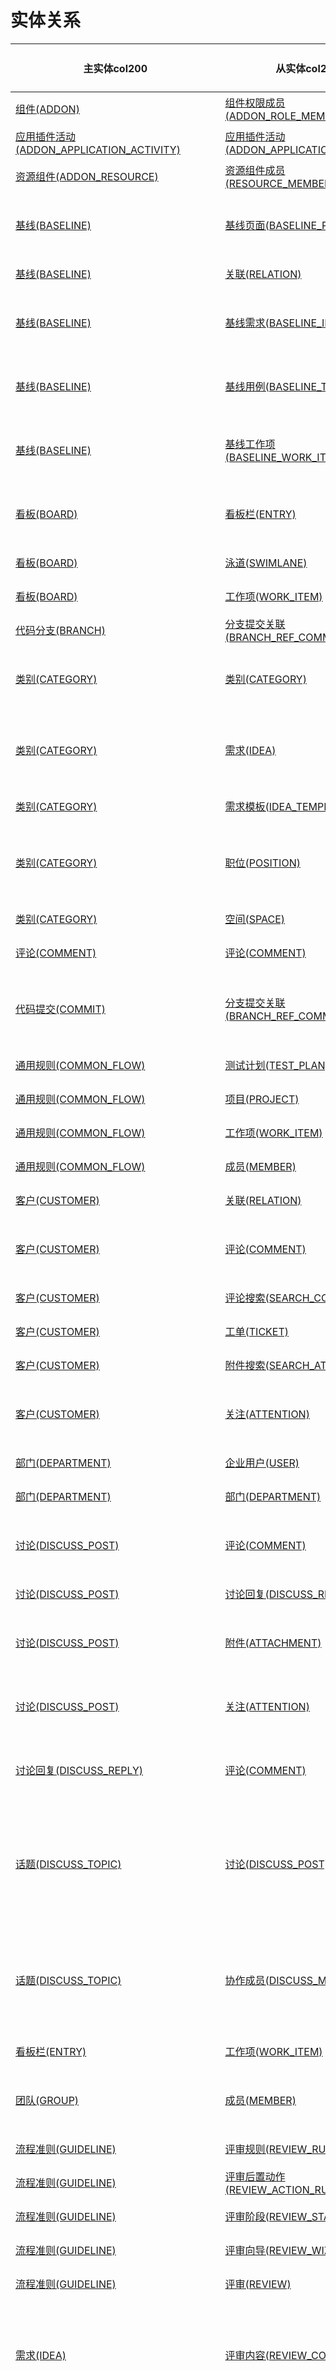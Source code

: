 # 实体关系 <!-- {docsify-ignore-all} -->
| 主实体col200    | 从实体col200    | 关系名称col350    | 关系类型col150 | 关系模式col350   |
| -------- | -------- |---------- |------------|------------|
|[组件(ADDON)](module/Base/addon)|[组件权限成员(ADDON_ROLE_MEMBER)](module/Base/addon_role_member)|[DER1N_ADDON_ROLE_MEMBER_ADDON_ADDON_ID](der/DER1N_ADDON_ROLE_MEMBER_ADDON_ADDON_ID)|1:N关系|嵌套操作、|
|[应用插件活动(ADDON_APPLICATION_ACTIVITY)](module/Base/addon_application_activity)|[应用插件活动(ADDON_APPLICATION_ACTIVITY)](module/Base/addon_application_activity)|[DER1N_ADDON_APPLICATION_ACTIVITY_ADDON_APPLICATION_ACTIVITY_PID](der/DER1N_ADDON_APPLICATION_ACTIVITY_ADDON_APPLICATION_ACTIVITY_PID)|1:N关系||
|[资源组件(ADDON_RESOURCE)](module/Base/addon_resource)|[资源组件成员(RESOURCE_MEMBER)](module/Base/resource_member)|[DER1N_RESOURCE_MEMBER_ADDON_RESOURCE_ADDON_ID](der/DER1N_RESOURCE_MEMBER_ADDON_RESOURCE_ADDON_ID)|1:N关系||
|[基线(BASELINE)](module/Base/baseline)|[基线页面(BASELINE_PAGE)](module/Wiki/baseline_page)|[DERCUSTOM_BASELINE_PAGE_BASELINE](der/DERCUSTOM_BASELINE_PAGE_BASELINE)|自定义关系|附属关系、数据访问控制、|
|[基线(BASELINE)](module/Base/baseline)|[关联(RELATION)](module/Base/relation)|[DERCUSTOM_RELATION_BASELINE](der/DERCUSTOM_RELATION_BASELINE)|自定义关系||
|[基线(BASELINE)](module/Base/baseline)|[基线需求(BASELINE_IDEA)](module/ProdMgmt/baseline_idea)|[DERCUSTOM_BASELINE_IDEA_BASELINE](der/DERCUSTOM_BASELINE_IDEA_BASELINE)|自定义关系|附属关系、数据访问控制、|
|[基线(BASELINE)](module/Base/baseline)|[基线用例(BASELINE_TEST_CASE)](module/TestMgmt/baseline_test_case)|[DERCUSTOM_BASELINE_TEST_CASE_BASELINE](der/DERCUSTOM_BASELINE_TEST_CASE_BASELINE)|自定义关系|附属关系、数据访问控制、|
|[基线(BASELINE)](module/Base/baseline)|[基线工作项(BASELINE_WORK_ITEM)](module/ProjMgmt/baseline_work_item)|[DERCUSTOM_BASELINE_WORK_ITEM_BASELINE](der/DERCUSTOM_BASELINE_WORK_ITEM_BASELINE)|自定义关系|附属关系、数据访问控制、|
|[看板(BOARD)](module/ProjMgmt/board)|[看板栏(ENTRY)](module/ProjMgmt/entry)|[DER1N_ENTRY_BOARD_BOARD_ID](der/DER1N_ENTRY_BOARD_BOARD_ID)|1:N关系|附属关系、数据访问控制、|
|[看板(BOARD)](module/ProjMgmt/board)|[泳道(SWIMLANE)](module/ProjMgmt/swimlane)|[DER1N_SWIMLANE_BOARD_BOARD_ID](der/DER1N_SWIMLANE_BOARD_BOARD_ID)|1:N关系||
|[看板(BOARD)](module/ProjMgmt/board)|[工作项(WORK_ITEM)](module/ProjMgmt/work_item)|[DER1N_WORK_ITEM_BOARD_BOARD_ID](der/DER1N_WORK_ITEM_BOARD_BOARD_ID)|1:N关系||
|[代码分支(BRANCH)](module/DevOps/branch)|[分支提交关联(BRANCH_REF_COMMIT)](module/DevOps/branch_ref_commit)|[DER1N_BRANCH_REF_COMMIT_BRANCH_META_ID](der/DER1N_BRANCH_REF_COMMIT_BRANCH_META_ID)|1:N关系||
|[类别(CATEGORY)](module/Base/category)|[类别(CATEGORY)](module/Base/category)|[DER1N_CATEGORY_CATEGORY_PID](der/DER1N_CATEGORY_CATEGORY_PID)|1:N关系|递归关系、关联通知、|
|[类别(CATEGORY)](module/Base/category)|[需求(IDEA)](module/ProdMgmt/idea)|[DER1N_IDEA_CATEGORY_CATEGORY_ID](der/DER1N_IDEA_CATEGORY_CATEGORY_ID)|1:N关系|数据访问控制、关联通知、|
|[类别(CATEGORY)](module/Base/category)|[需求模板(IDEA_TEMPLATE)](module/ProdMgmt/idea_template)|[DER1N_IDEA_TEMPLATE_CATEGORY_CATEGORY_ID](der/DER1N_IDEA_TEMPLATE_CATEGORY_CATEGORY_ID)|1:N关系||
|[类别(CATEGORY)](module/Base/category)|[职位(POSITION)](module/Base/position)|[DER1N_POSITION_CATEGORY_CATEGORY_ID](der/DER1N_POSITION_CATEGORY_CATEGORY_ID)|1:N关系|数据访问控制、关联通知、|
|[类别(CATEGORY)](module/Base/category)|[空间(SPACE)](module/Wiki/space)|[DER1N_SPACE_CATEGORY_CATEGORY_ID](der/DER1N_SPACE_CATEGORY_CATEGORY_ID)|1:N关系||
|[评论(COMMENT)](module/Base/comment)|[评论(COMMENT)](module/Base/comment)|[DER1N_COMMENT_COMMENT_PID](der/DER1N_COMMENT_COMMENT_PID)|1:N关系||
|[代码提交(COMMIT)](module/DevOps/commit)|[分支提交关联(BRANCH_REF_COMMIT)](module/DevOps/branch_ref_commit)|[DER1N_BRANCH_REF_COMMIT_COMMIT_SHA](der/DER1N_BRANCH_REF_COMMIT_COMMIT_SHA)|1:N关系|附属关系、附属关系(N:N连接)、|
|[通用规则(COMMON_FLOW)](module/Base/common_flow)|[测试计划(TEST_PLAN)](module/TestMgmt/test_plan)|[DERCUSTOM_TEST_PLAN_COMMON_FLOW](der/DERCUSTOM_TEST_PLAN_COMMON_FLOW)|自定义关系|关联通知、|
|[通用规则(COMMON_FLOW)](module/Base/common_flow)|[项目(PROJECT)](module/ProjMgmt/project)|[DERCUSTOM_PROJECT_COMMON_FLOW](der/DERCUSTOM_PROJECT_COMMON_FLOW)|自定义关系|关联通知、|
|[通用规则(COMMON_FLOW)](module/Base/common_flow)|[工作项(WORK_ITEM)](module/ProjMgmt/work_item)|[DERCUSTOM_WORK_ITEM_COMMON_FLOW](der/DERCUSTOM_WORK_ITEM_COMMON_FLOW)|自定义关系|关联通知、|
|[通用规则(COMMON_FLOW)](module/Base/common_flow)|[成员(MEMBER)](module/Base/member)|[DERCUSTOM_MEMBER_COMMON_FLOW](der/DERCUSTOM_MEMBER_COMMON_FLOW)|自定义关系|关联通知、|
|[客户(CUSTOMER)](module/ProdMgmt/customer)|[关联(RELATION)](module/Base/relation)|[DERCUSTOM_RELATION_TARGET_CUSTOMER](der/DERCUSTOM_RELATION_TARGET_CUSTOMER)|自定义关系||
|[客户(CUSTOMER)](module/ProdMgmt/customer)|[评论(COMMENT)](module/Base/comment)|[DERCUSTOM_COMMENT_CUSTOMER_PRINCIPAL_ID](der/DERCUSTOM_COMMENT_CUSTOMER_PRINCIPAL_ID)|自定义关系|附属关系、数据访问控制、|
|[客户(CUSTOMER)](module/ProdMgmt/customer)|[评论搜索(SEARCH_COMMENT)](module/Base/search_comment)|[DERCUSTOM_CUSTOMER_SEARCH_COMMENT](der/DERCUSTOM_CUSTOMER_SEARCH_COMMENT)|自定义关系||
|[客户(CUSTOMER)](module/ProdMgmt/customer)|[工单(TICKET)](module/ProdMgmt/ticket)|[DER1N_TICKET_CUSTOMER_CUSTOMER_ID](der/DER1N_TICKET_CUSTOMER_CUSTOMER_ID)|1:N关系||
|[客户(CUSTOMER)](module/ProdMgmt/customer)|[附件搜索(SEARCH_ATTACHMENT)](module/Base/search_attachment)|[DERCUSTOM_CUSTOMER_SEARCH_ATTACHMENT](der/DERCUSTOM_CUSTOMER_SEARCH_ATTACHMENT)|自定义关系||
|[客户(CUSTOMER)](module/ProdMgmt/customer)|[关注(ATTENTION)](module/Base/attention)|[DERCUSTOM_ATTENTION_CUSTOMER_OWNER_ID](der/DERCUSTOM_ATTENTION_CUSTOMER_OWNER_ID)|自定义关系|附属关系、数据访问控制、|
|[部门(DEPARTMENT)](module/Base/department)|[企业用户(USER)](module/Base/user)|[DER1N_USER_DEPARTMENT_DEPARTMENT_ID](der/DER1N_USER_DEPARTMENT_DEPARTMENT_ID)|1:N关系||
|[部门(DEPARTMENT)](module/Base/department)|[部门(DEPARTMENT)](module/Base/department)|[DER1N_DEPARTMENT_DEPARTMENT_PARENT_ID](der/DER1N_DEPARTMENT_DEPARTMENT_PARENT_ID)|1:N关系|递归关系、|
|[讨论(DISCUSS_POST)](module/Team/discuss_post)|[评论(COMMENT)](module/Base/comment)|[DERCUSTOM_COMMENT_DISCUSS_POST](der/DERCUSTOM_COMMENT_DISCUSS_POST)|自定义关系|附属关系、数据访问控制、|
|[讨论(DISCUSS_POST)](module/Team/discuss_post)|[讨论回复(DISCUSS_REPLY)](module/Team/discuss_reply)|[DER1N_DISCUSS_REPLY_DISCUSS_POST_POST_ID](der/DER1N_DISCUSS_REPLY_DISCUSS_POST_POST_ID)|1:N关系|附属关系、|
|[讨论(DISCUSS_POST)](module/Team/discuss_post)|[附件(ATTACHMENT)](module/Base/attachment)|[DERCUSTOM_DISCUSS_POST_ATTACHMENT](der/DERCUSTOM_DISCUSS_POST_ATTACHMENT)|自定义关系|附属关系、嵌套操作、|
|[讨论(DISCUSS_POST)](module/Team/discuss_post)|[关注(ATTENTION)](module/Base/attention)|[DERCUSTOM_ATTENTION_DISCUSS_POST_OWNER_ID](der/DERCUSTOM_ATTENTION_DISCUSS_POST_OWNER_ID)|自定义关系|附属关系、数据访问控制、|
|[讨论回复(DISCUSS_REPLY)](module/Team/discuss_reply)|[评论(COMMENT)](module/Base/comment)|[DERCUSTOM_COMMENT_DISCUSS_REPLY](der/DERCUSTOM_COMMENT_DISCUSS_REPLY)|自定义关系|附属关系、数据访问控制、|
|[话题(DISCUSS_TOPIC)](module/Team/discuss_topic)|[讨论(DISCUSS_POST)](module/Team/discuss_post)|[DER1N_DISCUSS_POST_DISCUSS_TOPIC_TOPIC_ID](der/DER1N_DISCUSS_POST_DISCUSS_TOPIC_TOPIC_ID)|1:N关系|附属关系、数据访问控制、关联通知、附属扩展、|
|[话题(DISCUSS_TOPIC)](module/Team/discuss_topic)|[协作成员(DISCUSS_MEMBER)](module/Team/discuss_member)|[DER1N_DISCUSS_MEMBER_DISCUSS_TOPIC_OWNER_ID](der/DER1N_DISCUSS_MEMBER_DISCUSS_TOPIC_OWNER_ID)|1:N关系|附属关系、附属关系(N:N连接)、数据访问控制、|
|[看板栏(ENTRY)](module/ProjMgmt/entry)|[工作项(WORK_ITEM)](module/ProjMgmt/work_item)|[DER1N_WORK_ITEM_ENTRY_ENTRY_ID](der/DER1N_WORK_ITEM_ENTRY_ENTRY_ID)|1:N关系||
|[团队(GROUP)](module/Base/group)|[成员(MEMBER)](module/Base/member)|[DERCUSTOM_MEMBER_GROUP_OWNER_ID](der/DERCUSTOM_MEMBER_GROUP_OWNER_ID)|自定义关系|附属关系、数据访问控制、|
|[流程准则(GUIDELINE)](module/TestMgmt/guideline)|[评审规则(REVIEW_RULE)](module/TestMgmt/review_rule)|[DER1N_REVIEW_RULE_GUIDELINE_GUIDELINE_ID](der/DER1N_REVIEW_RULE_GUIDELINE_GUIDELINE_ID)|1:N关系|嵌套操作、|
|[流程准则(GUIDELINE)](module/TestMgmt/guideline)|[评审后置动作(REVIEW_ACTION_RULE)](module/TestMgmt/review_action_rule)|[DER1N_REVIEW_ACTION_RULE_GUIDELINE_GUIDELINE_ID](der/DER1N_REVIEW_ACTION_RULE_GUIDELINE_GUIDELINE_ID)|1:N关系|嵌套操作、|
|[流程准则(GUIDELINE)](module/TestMgmt/guideline)|[评审阶段(REVIEW_STAGE)](module/TestMgmt/review_stage)|[DER1N_REVIEW_STAGE_GUIDELINE_GUIDELINE_ID](der/DER1N_REVIEW_STAGE_GUIDELINE_GUIDELINE_ID)|1:N关系|嵌套操作、|
|[流程准则(GUIDELINE)](module/TestMgmt/guideline)|[评审向导(REVIEW_WIZARD)](module/TestMgmt/review_wizard)|[DER1N_REVIEW_WIZARD_GUIDELINE_GUIDELINE_ID](der/DER1N_REVIEW_WIZARD_GUIDELINE_GUIDELINE_ID)|1:N关系||
|[流程准则(GUIDELINE)](module/TestMgmt/guideline)|[评审(REVIEW)](module/TestMgmt/review)|[DER1N_REVIEW_GUIDELINE_GUIDELINE_ID](der/DER1N_REVIEW_GUIDELINE_GUIDELINE_ID)|1:N关系||
|[需求(IDEA)](module/ProdMgmt/idea)|[评审内容(REVIEW_CONTENT)](module/TestMgmt/review_content)|[DERCUSTOM_IDEA_REVIEW_CONTENT](der/DERCUSTOM_IDEA_REVIEW_CONTENT)|自定义关系|附属关系、附属关系(N:N连接)、数据访问控制、|
|[需求(IDEA)](module/ProdMgmt/idea)|[产品需求评审内容(REVIEW_CONTENT_IDEA)](module/ProdMgmt/review_content_idea)|[DERCUSTOM_IDEA_REVIEW_CONTENT_IDEA](der/DERCUSTOM_IDEA_REVIEW_CONTENT_IDEA)|自定义关系|附属关系、附属关系(N:N连接)、数据访问控制、|
|[需求(IDEA)](module/ProdMgmt/idea)|[关注(ATTENTION)](module/Base/attention)|[DERCUSTOM_ATTENTION_IDEA_OWNER_ID](der/DERCUSTOM_ATTENTION_IDEA_OWNER_ID)|自定义关系|附属关系、数据访问控制、|
|[需求(IDEA)](module/ProdMgmt/idea)|[版本(VERSION)](module/Base/version)|[DERCUSTOM_VERSION_IDEA](der/DERCUSTOM_VERSION_IDEA)|自定义关系|附属关系、数据访问控制、|
|[需求(IDEA)](module/ProdMgmt/idea)|[评论搜索(SEARCH_COMMENT)](module/Base/search_comment)|[DERCUSTOM_IDEA_SEARCH_COMMENT](der/DERCUSTOM_IDEA_SEARCH_COMMENT)|自定义关系||
|[需求(IDEA)](module/ProdMgmt/idea)|[关联(RELATION)](module/Base/relation)|[DERCUSTOM_RELATION_IDEA](der/DERCUSTOM_RELATION_IDEA)|自定义关系||
|[需求(IDEA)](module/ProdMgmt/idea)|[关联(RELATION)](module/Base/relation)|[DERCUSTOM_RELATION_TARGET_IDEA](der/DERCUSTOM_RELATION_TARGET_IDEA)|自定义关系||
|[需求(IDEA)](module/ProdMgmt/idea)|[附件搜索(SEARCH_ATTACHMENT)](module/Base/search_attachment)|[DERCUSTOM_IDEA_SEARCH_ATTACHMENT](der/DERCUSTOM_IDEA_SEARCH_ATTACHMENT)|自定义关系||
|[需求(IDEA)](module/ProdMgmt/idea)|[评论(COMMENT)](module/Base/comment)|[DERCUSTOM_COMMENT_IDEA_PRINCIPAL_ID](der/DERCUSTOM_COMMENT_IDEA_PRINCIPAL_ID)|自定义关系|附属关系、数据访问控制、|
|[需求(IDEA)](module/ProdMgmt/idea)|[工时(WORKLOAD)](module/Base/workload)|[DERCUSTOM_IDEA_WORKLOAD](der/DERCUSTOM_IDEA_WORKLOAD)|自定义关系||
|[需求(IDEA)](module/ProdMgmt/idea)|[应用视图主题(APP_VIEW_THEME)](module/ebsx/app_view_theme)|[DERCUSTOM_APP_VIEW_THEME_IDEA](der/DERCUSTOM_APP_VIEW_THEME_IDEA)|自定义关系||
|[需求(IDEA)](module/ProdMgmt/idea)|[附件(ATTACHMENT)](module/Base/attachment)|[DERCUSTOM_IDEA_ATTACHMENT](der/DERCUSTOM_IDEA_ATTACHMENT)|自定义关系|附属关系、嵌套操作、|
|[效能报表(INSIGHT_REPORT)](module/Insight/insight_report)|[类别(CATEGORY)](module/Base/category)|[DERCUSTOM_CATEGORY_INSIGHT_REPORT](der/DERCUSTOM_CATEGORY_INSIGHT_REPORT)|自定义关系||
|[效能视图(INSIGHT_VIEW)](module/Insight/insight_view)|[效能成员(INSIGHT_MEMBER)](module/Insight/insight_member)|[DER1N_INSIGHT_MEMBER_INSIGHT_VIEW_OWNER_ID](der/DER1N_INSIGHT_MEMBER_INSIGHT_VIEW_OWNER_ID)|1:N关系|附属关系、附属关系(N:N连接)、数据访问控制、|
|[效能视图(INSIGHT_VIEW)](module/Insight/insight_view)|[效能报表(INSIGHT_REPORT)](module/Insight/insight_report)|[DER1N_INSIGHT_REPORT_INSIGHT_VIEW_VIEW_ID](der/DER1N_INSIGHT_REPORT_INSIGHT_VIEW_VIEW_ID)|1:N关系|附属关系、数据访问控制、|
|[效能视图(INSIGHT_VIEW)](module/Insight/insight_view)|[动态数据看板(DYNADASHBOARD)](module/Base/dyna_dashboard)|[DERCUSTOM_INSIGHT_VIEW_DYNADASHBOARD_OWNER_ID](der/DERCUSTOM_INSIGHT_VIEW_DYNADASHBOARD_OWNER_ID)|自定义关系|附属关系、数据访问控制、|
|[岗位(JOB)](module/Base/job)|[企业用户(USER)](module/Base/user)|[DER1N_USER_JOB_JOB_ID](der/DER1N_USER_JOB_JOB_ID)|1:N关系||
|[关键结果(KEY_RESULT)](module/Team/key_result)|[进展(UPDATE_RECORD)](module/Team/update_record)|[DER1N_UPDATE_RECORD_KEY_RESULT_KEY_RESULT_ID](der/DER1N_UPDATE_RECORD_KEY_RESULT_KEY_RESULT_ID)|1:N关系||
|[测试库(LIBRARY)](module/TestMgmt/library)|[评审向导(REVIEW_WIZARD)](module/TestMgmt/review_wizard)|[DER1N_REVIEW_WIZARD_LIBRARY_LIBRARY_ID](der/DER1N_REVIEW_WIZARD_LIBRARY_LIBRARY_ID)|1:N关系|附属关系、数据访问控制、|
|[测试库(LIBRARY)](module/TestMgmt/library)|[流程准则(GUIDELINE)](module/TestMgmt/guideline)|[DERCUSTOM_GUIDELINE_LIBRARY_LIBRARY_ID](der/DERCUSTOM_GUIDELINE_LIBRARY_LIBRARY_ID)|自定义关系|附属关系、数据访问控制、|
|[测试库(LIBRARY)](module/TestMgmt/library)|[用例模块(TEST_SUITE)](module/TestMgmt/test_suite)|[DER1N_TEST_SUITE_LIBRARY_LIBRARY_ID](der/DER1N_TEST_SUITE_LIBRARY_LIBRARY_ID)|1:N关系|附属关系、数据访问控制、|
|[测试库(LIBRARY)](module/TestMgmt/library)|[组件(ADDON)](module/Base/addon)|[DERCUSTOM_ADDON_LIBRARY_OWNER_ID](der/DERCUSTOM_ADDON_LIBRARY_OWNER_ID)|自定义关系|附属关系、数据访问控制、|
|[测试库(LIBRARY)](module/TestMgmt/library)|[系统参数(PARAMETER)](module/Base/parameter)|[DERCUSTOM_PARAMETER_LIBRARY_LIBRARY_ID](der/DERCUSTOM_PARAMETER_LIBRARY_LIBRARY_ID)|自定义关系|附属关系、数据访问控制、嵌套操作、|
|[测试库(LIBRARY)](module/TestMgmt/library)|[基线(BASELINE)](module/Base/baseline)|[DERCUSTOM_BASELINE_LIBRARY_OWNER_ID](der/DERCUSTOM_BASELINE_LIBRARY_OWNER_ID)|自定义关系|附属关系、数据访问控制、|
|[测试库(LIBRARY)](module/TestMgmt/library)|[评审(REVIEW)](module/TestMgmt/review)|[DER1N_REVIEW_LIBRARY_LIBRARY_ID](der/DER1N_REVIEW_LIBRARY_LIBRARY_ID)|1:N关系|附属关系、数据访问控制、|
|[测试库(LIBRARY)](module/TestMgmt/library)|[测试库成员(LIBRARY_MEMBER)](module/TestMgmt/library_member)|[DER1N_LIBRARY_MEMBER_LIBRARY_LIBRARY_ID](der/DER1N_LIBRARY_MEMBER_LIBRARY_LIBRARY_ID)|1:N关系|附属关系、附属关系(N:N连接)、数据访问控制、|
|[测试库(LIBRARY)](module/TestMgmt/library)|[测试计划(TEST_PLAN)](module/TestMgmt/test_plan)|[DER1N_TEST_PLAN_LIBRARY_LIBRARY_ID](der/DER1N_TEST_PLAN_LIBRARY_LIBRARY_ID)|1:N关系|附属关系、数据访问控制、|
|[测试库(LIBRARY)](module/TestMgmt/library)|[用例模板(TEST_CASE_TEMPLATE)](module/TestMgmt/test_case_template)|[DER1N_TEST_CASE_TEMPLATE_LIBRARY_TEST_LIBRARY_ID](der/DER1N_TEST_CASE_TEMPLATE_LIBRARY_TEST_LIBRARY_ID)|1:N关系|附属关系、数据访问控制、|
|[测试库(LIBRARY)](module/TestMgmt/library)|[用例(TEST_CASE)](module/TestMgmt/test_case)|[DER1N_TEST_CASE_LIBRARY_TEST_LIBRARY_ID](der/DER1N_TEST_CASE_LIBRARY_TEST_LIBRARY_ID)|1:N关系|附属关系、数据访问控制、附属扩展、|
|[部门(LOCAL_DEPARTMENT)](module/Base/local_department)|[部门(LOCAL_DEPARTMENT)](module/Base/local_department)|[DER1N_LOCAL_DEPARTMENT_LOCAL_DEPARTMENT_PARENT_ID](der/DER1N_LOCAL_DEPARTMENT_LOCAL_DEPARTMENT_PARENT_ID)|1:N关系||
|[部门(LOCAL_DEPARTMENT)](module/Base/local_department)|[企业用户(LOCAL_USER)](module/Base/local_user)|[DER1N_LOCAL_USER_LOCAL_DEPARTMENT_DEPARTMENT_ID](der/DER1N_LOCAL_USER_LOCAL_DEPARTMENT_DEPARTMENT_ID)|1:N关系||
|[企业用户(LOCAL_USER)](module/Base/local_user)|[部门(LOCAL_DEPARTMENT)](module/Base/local_department)|[DER1N_LOCAL_DEPARTMENT_LOCAL_USER_HEAD_ID](der/DER1N_LOCAL_DEPARTMENT_LOCAL_USER_HEAD_ID)|1:N关系||
|[通知设置(NOTIFY_SETTING)](module/Base/notify_setting)|[通知事件(NOTIFY_EVENT)](module/extension/notify_event)|[DERCUSTOM_NOTIFY_EVENT_NOTIFY_SETTING](der/DERCUSTOM_NOTIFY_EVENT_NOTIFY_SETTING)|自定义关系|嵌套操作、|
|[目标(OBJECTIVE)](module/Team/objective)|[关键结果(KEY_RESULT)](module/Team/key_result)|[DER1N_KEY_RESULT_OBJECTIVE_OBJECTIVE_ID](der/DER1N_KEY_RESULT_OBJECTIVE_OBJECTIVE_ID)|1:N关系||
|[目标(OBJECTIVE)](module/Team/objective)|[进展(UPDATE_RECORD)](module/Team/update_record)|[DER1N_UPDATE_RECORD_OBJECTIVE_OBJECTIVE_ID](der/DER1N_UPDATE_RECORD_OBJECTIVE_OBJECTIVE_ID)|1:N关系||
|[组织(ORGANIZATION)](module/Base/organization)|[组织(ORGANIZATION)](module/Base/organization)|[DER1N_ORGANIZATION_ORGANIZATION_PID](der/DER1N_ORGANIZATION_ORGANIZATION_PID)|1:N关系||
|[组织(ORGANIZATION)](module/Base/organization)|[部门(DEPARTMENT)](module/Base/department)|[DER1N_DEPARTMENT_ORGANIZATION_ORGANIZATION_ID](der/DER1N_DEPARTMENT_ORGANIZATION_ORGANIZATION_ID)|1:N关系||
|[组织(ORGANIZATION)](module/Base/organization)|[企业用户(USER)](module/Base/user)|[DER1N_USER_ORGANIZATION_ORGANIZATION_ID](der/DER1N_USER_ORGANIZATION_ORGANIZATION_ID)|1:N关系||
|[页面(PAGE)](module/Wiki/article_page)|[评审内容(REVIEW_CONTENT)](module/TestMgmt/review_content)|[DERCUSTOM_PAGE_REVIEW_CONTENT](der/DERCUSTOM_PAGE_REVIEW_CONTENT)|自定义关系|附属关系、附属关系(N:N连接)、数据访问控制、|
|[页面(PAGE)](module/Wiki/article_page)|[附件(ATTACHMENT)](module/Base/attachment)|[DERCUSTOM_PAGE_ATTACHMENT](der/DERCUSTOM_PAGE_ATTACHMENT)|自定义关系|附属关系、嵌套操作、|
|[页面(PAGE)](module/Wiki/article_page)|[成员(MEMBER)](module/Base/member)|[DERCUSTOM_MEMBER_PAGE_OWNER_ID](der/DERCUSTOM_MEMBER_PAGE_OWNER_ID)|自定义关系|附属关系、数据访问控制、|
|[页面(PAGE)](module/Wiki/article_page)|[版本(VERSION)](module/Base/version)|[DERCUSTOM_VERSION_PAGE](der/DERCUSTOM_VERSION_PAGE)|自定义关系|附属关系、数据访问控制、|
|[页面(PAGE)](module/Wiki/article_page)|[附件搜索(SEARCH_ATTACHMENT)](module/Base/search_attachment)|[DERCUSTOM_PAGE_SEARCH_ATTACHMENT](der/DERCUSTOM_PAGE_SEARCH_ATTACHMENT)|自定义关系||
|[页面(PAGE)](module/Wiki/article_page)|[页面(PAGE)](module/Wiki/article_page)|[DER1N_PAGE_PAGE_PARENT_ID](der/DER1N_PAGE_PAGE_PARENT_ID)|1:N关系|递归关系、关联通知、|
|[页面(PAGE)](module/Wiki/article_page)|[页面版本(PAGE_VERSION)](module/Wiki/page_version)|[DERCUSTOM_PAGE_VERSION_PAGE](der/DERCUSTOM_PAGE_VERSION_PAGE)|自定义关系|附属关系、数据访问控制、|
|[页面(PAGE)](module/Wiki/article_page)|[评论搜索(SEARCH_COMMENT)](module/Base/search_comment)|[DERCUSTOM_PAGE_SEARCH_COMMENT](der/DERCUSTOM_PAGE_SEARCH_COMMENT)|自定义关系||
|[页面(PAGE)](module/Wiki/article_page)|[关注(ATTENTION)](module/Base/attention)|[DERCUSTOM_ATTENTION_PAGE_OWNER_ID](der/DERCUSTOM_ATTENTION_PAGE_OWNER_ID)|自定义关系|附属关系、数据访问控制、|
|[页面(PAGE)](module/Wiki/article_page)|[评论(COMMENT)](module/Base/comment)|[DERCOSTOM_COMMENT_PAGE_PRINCIPAL_ID](der/DERCOSTOM_COMMENT_PAGE_PRINCIPAL_ID)|自定义关系|附属关系、数据访问控制、|
|[页面(PAGE)](module/Wiki/article_page)|[关联(RELATION)](module/Base/relation)|[DERCUSTOM_RELATION_TARGET_PAGE](der/DERCUSTOM_RELATION_TARGET_PAGE)|自定义关系||
|[周期(PERIOD)](module/Team/period)|[目标(OBJECTIVE)](module/Team/objective)|[DER1N_OBJECTIVE_PERIOD_PERIOD_ID](der/DER1N_OBJECTIVE_PERIOD_PERIOD_ID)|1:N关系||
|[文件夹(PORTFOLIO)](module/Base/portfolio)|[工作(WORK)](module/Base/work)|[DER1N_WORK_PORTFOLIO_PORTFOLIO_ID](der/DER1N_WORK_PORTFOLIO_PORTFOLIO_ID)|1:N关系|数据访问控制、|
|[文件夹(PORTFOLIO)](module/Base/portfolio)|[组件(ADDON)](module/Base/addon)|[DERCUSTOM_ADDON_PORTFOLIO_OWNER_ID](der/DERCUSTOM_ADDON_PORTFOLIO_OWNER_ID)|自定义关系|附属关系、数据访问控制、|
|[文件夹(PORTFOLIO)](module/Base/portfolio)|[文件夹成员(PORTFOLIO_MEMBER)](module/Base/portfolio_member)|[DER1N_PORTFOLIO_MEMBER_PORTFOLIO_PORTFOLIO_ID](der/DER1N_PORTFOLIO_MEMBER_PORTFOLIO_PORTFOLIO_ID)|1:N关系|附属关系、附属关系(N:N连接)、数据访问控制、|
|[职位(POSITION)](module/Base/position)|[成员(MEMBER)](module/Base/member)|[DER1N_MEMBER_POSITION_POSITION_ID](der/DER1N_MEMBER_POSITION_POSITION_ID)|1:N关系||
|[产品(PRODUCT)](module/ProdMgmt/product)|[关联(RELATION)](module/Base/relation)|[DERCUSTOM_RELATION_PRODUCT](der/DERCUSTOM_RELATION_PRODUCT)|自定义关系||
|[产品(PRODUCT)](module/ProdMgmt/product)|[产品工单类型(PRODUCT_TICKET_TYPE)](module/ProdMgmt/product_ticket_type)|[DER1N_PRODUCT_TICKET_TYPE_PRODUCT_PRODUCT_ID](der/DER1N_PRODUCT_TICKET_TYPE_PRODUCT_PRODUCT_ID)|1:N关系|附属关系、数据访问控制、|
|[产品(PRODUCT)](module/ProdMgmt/product)|[组件(ADDON)](module/Base/addon)|[DERCUSTOM_ADDON_PRODUCT_OWNER_ID](der/DERCUSTOM_ADDON_PRODUCT_OWNER_ID)|自定义关系|附属关系、数据访问控制、|
|[产品(PRODUCT)](module/ProdMgmt/product)|[流程准则(GUIDELINE)](module/TestMgmt/guideline)|[DERCUSTOM_GUIDELINE_PRODUCT_PRODUCT_ID](der/DERCUSTOM_GUIDELINE_PRODUCT_PRODUCT_ID)|自定义关系|附属关系、数据访问控制、|
|[产品(PRODUCT)](module/ProdMgmt/product)|[产品成员(PRODUCT_MEMBER)](module/ProdMgmt/product_member)|[DER1N_PRODUCT_MEMBER_PRODUCT_PRODUCT_ID](der/DER1N_PRODUCT_MEMBER_PRODUCT_PRODUCT_ID)|1:N关系|附属关系、附属关系(N:N连接)、数据访问控制、|
|[产品(PRODUCT)](module/ProdMgmt/product)|[需求(IDEA)](module/ProdMgmt/idea)|[DER1N_IDEA_PRODUCT_PRODUCT_ID](der/DER1N_IDEA_PRODUCT_PRODUCT_ID)|1:N关系|附属关系、数据访问控制、附属扩展、|
|[产品(PRODUCT)](module/ProdMgmt/product)|[需求模板(IDEA_TEMPLATE)](module/ProdMgmt/idea_template)|[DER1N_IDEA_TEMPLATE_PRODUCT_PRODUCT_ID](der/DER1N_IDEA_TEMPLATE_PRODUCT_PRODUCT_ID)|1:N关系|附属关系、数据访问控制、|
|[产品(PRODUCT)](module/ProdMgmt/product)|[关联(RELATION)](module/Base/relation)|[DERCUSTOM_RELATION_TARGET_PRODUCT](der/DERCUSTOM_RELATION_TARGET_PRODUCT)|自定义关系||
|[产品(PRODUCT)](module/ProdMgmt/product)|[客户(CUSTOMER)](module/ProdMgmt/customer)|[DER1N_CUSTOMER_PRODUCT_PRODUCT_ID](der/DER1N_CUSTOMER_PRODUCT_PRODUCT_ID)|1:N关系|附属关系、数据访问控制、|
|[产品(PRODUCT)](module/ProdMgmt/product)|[工单渠道(CHANNEL)](module/ProdMgmt/channel)|[DER1N_CHANNEL_PRODUCT_PRODUCT_ID](der/DER1N_CHANNEL_PRODUCT_PRODUCT_ID)|1:N关系||
|[产品(PRODUCT)](module/ProdMgmt/product)|[排期(PRODUCT_PLAN)](module/ProdMgmt/product_plan)|[DER1N_PLAN_PRODUCT_PRODUCT_ID](der/DER1N_PLAN_PRODUCT_PRODUCT_ID)|1:N关系|附属关系、数据访问控制、|
|[产品(PRODUCT)](module/ProdMgmt/product)|[评审(REVIEW)](module/TestMgmt/review)|[DERCUSTOM_REVIEW_PRODUCT_PRINCIPAL_ID](der/DERCUSTOM_REVIEW_PRODUCT_PRINCIPAL_ID)|自定义关系|附属关系、数据访问控制、|
|[产品(PRODUCT)](module/ProdMgmt/product)|[产品标签(PRODUCT_TAG)](module/ProdMgmt/product_tag)|[DER1N_PRODUCT_TAG_PRODUCT_PRODUCT_ID](der/DER1N_PRODUCT_TAG_PRODUCT_PRODUCT_ID)|1:N关系|附属关系、数据访问控制、|
|[产品(PRODUCT)](module/ProdMgmt/product)|[收藏(FAVORITE)](module/Base/favorite)|[DERCUSTOM_FAVORITE_PRODUCT](der/DERCUSTOM_FAVORITE_PRODUCT)|自定义关系||
|[产品(PRODUCT)](module/ProdMgmt/product)|[工单(TICKET)](module/ProdMgmt/ticket)|[DER1N_TICKET_PRODUCT_PRODUCT_ID](der/DER1N_TICKET_PRODUCT_PRODUCT_ID)|1:N关系|附属关系、数据访问控制、附属扩展、|
|[产品(PRODUCT)](module/ProdMgmt/product)|[基线(BASELINE)](module/Base/baseline)|[DERCUSTOM_BASELINE_PRODUCT_OWNER_ID](der/DERCUSTOM_BASELINE_PRODUCT_OWNER_ID)|自定义关系|附属关系、数据访问控制、|
|[排期(PRODUCT_PLAN)](module/ProdMgmt/product_plan)|[关联(RELATION)](module/Base/relation)|[DERCUSTOM_RELATION_TARGET_PRODUCT_PLAN](der/DERCUSTOM_RELATION_TARGET_PRODUCT_PLAN)|自定义关系||
|[排期(PRODUCT_PLAN)](module/ProdMgmt/product_plan)|[类别(CATEGORY)](module/Base/category)|[DERCUSTOM_CATEGORY_PRODUCT_PLAN](der/DERCUSTOM_CATEGORY_PRODUCT_PLAN)|自定义关系||
|[项目(PROJECT)](module/ProjMgmt/project)|[项目成员(PROJECT_MEMBER)](module/ProjMgmt/project_member)|[DER1N_PROJECT_MEMBER_PROJECT_PROJECT_ID](der/DER1N_PROJECT_MEMBER_PROJECT_PROJECT_ID)|1:N关系|附属关系、附属关系(N:N连接)、数据访问控制、|
|[项目(PROJECT)](module/ProjMgmt/project)|[流程准则(GUIDELINE)](module/TestMgmt/guideline)|[DERCUSTOM_GUIDELINE_PROJECT_PROJECT_ID](der/DERCUSTOM_GUIDELINE_PROJECT_PROJECT_ID)|自定义关系|附属关系、数据访问控制、|
|[项目(PROJECT)](module/ProjMgmt/project)|[关联(RELATION)](module/Base/relation)|[DERCUSTOM_RELATION_PROJECT](der/DERCUSTOM_RELATION_PROJECT)|自定义关系||
|[项目(PROJECT)](module/ProjMgmt/project)|[资源组件(ADDON_RESOURCE)](module/Base/addon_resource)|[DERCUSTOM_ADDON_RESOURCE_PROJECT_OWNER_ID](der/DERCUSTOM_ADDON_RESOURCE_PROJECT_OWNER_ID)|自定义关系|附属关系、数据访问控制、|
|[项目(PROJECT)](module/ProjMgmt/project)|[看板栏(ENTRY)](module/ProjMgmt/entry)|[DER1N_ENTRY_PROJECT_PROJECT_ID](der/DER1N_ENTRY_PROJECT_PROJECT_ID)|1:N关系|附属关系、数据访问控制、|
|[项目(PROJECT)](module/ProjMgmt/project)|[成员(MEMBER)](module/Base/member)|[DERCUSTOM_MEMBER_PROJECT_OWNER_ID](der/DERCUSTOM_MEMBER_PROJECT_OWNER_ID)|自定义关系|附属关系、数据访问控制、|
|[项目(PROJECT)](module/ProjMgmt/project)|[项目发布(RELEASE)](module/ProjMgmt/release)|[DER1N_RELEASE_PROJECT_PROJECT_ID](der/DER1N_RELEASE_PROJECT_PROJECT_ID)|1:N关系|附属关系、数据访问控制、|
|[项目(PROJECT)](module/ProjMgmt/project)|[评审(REVIEW)](module/TestMgmt/review)|[DERCUSTOM_REVIEW_PROJECT_PRINCIPAL_ID](der/DERCUSTOM_REVIEW_PROJECT_PRINCIPAL_ID)|自定义关系|附属关系、数据访问控制、|
|[项目(PROJECT)](module/ProjMgmt/project)|[关联(RELATION)](module/Base/relation)|[DERCUSTOM_RELATION_TARGET_PROJECT](der/DERCUSTOM_RELATION_TARGET_PROJECT)|自定义关系||
|[项目(PROJECT)](module/ProjMgmt/project)|[基线(BASELINE)](module/Base/baseline)|[DERCUSTOM_BASELINE_PROJECT_OWNER_ID](der/DERCUSTOM_BASELINE_PROJECT_OWNER_ID)|自定义关系|附属关系、数据访问控制、|
|[项目(PROJECT)](module/ProjMgmt/project)|[测试计划(TEST_PLAN)](module/TestMgmt/test_plan)|[DER1N_TEST_PLAN_PROJECT_PROJECT_ID](der/DER1N_TEST_PLAN_PROJECT_PROJECT_ID)|1:N关系|附属关系、数据访问控制、|
|[项目(PROJECT)](module/ProjMgmt/project)|[收藏(FAVORITE)](module/Base/favorite)|[DERCCUSTOM_FAVORITE_PROJECT](der/DERCCUSTOM_FAVORITE_PROJECT)|自定义关系||
|[项目(PROJECT)](module/ProjMgmt/project)|[项目进度(PROGRESS)](module/ProjMgmt/progress)|[DER1N_PROGRESS_PROJECT_PROJECT_ID](der/DER1N_PROGRESS_PROJECT_PROJECT_ID)|1:N关系||
|[项目(PROJECT)](module/ProjMgmt/project)|[组件(ADDON)](module/Base/addon)|[DERCUSTOM_ADDON_PROJECT_OWNER_ID](der/DERCUSTOM_ADDON_PROJECT_OWNER_ID)|自定义关系|附属关系、数据访问控制、|
|[项目(PROJECT)](module/ProjMgmt/project)|[实体处理逻辑节点(PSDELOGICNODE)](module/extension/PSDELogicNode)|[DER1N_PSDELOGICNODE_PROJECT_PROJECT_ID](der/DER1N_PSDELOGICNODE_PROJECT_PROJECT_ID)|1:N关系||
|[项目(PROJECT)](module/ProjMgmt/project)|[看板(BOARD)](module/ProjMgmt/board)|[DER1N_BOARD_PROJECT_PROJECT_ID](der/DER1N_BOARD_PROJECT_PROJECT_ID)|1:N关系|附属关系、数据访问控制、|
|[项目(PROJECT)](module/ProjMgmt/project)|[泳道(SWIMLANE)](module/ProjMgmt/swimlane)|[DER1N_SWIMLANE_PROJECT_PROJECT_ID](der/DER1N_SWIMLANE_PROJECT_PROJECT_ID)|1:N关系|附属关系、数据访问控制、|
|[项目(PROJECT)](module/ProjMgmt/project)|[工作项(WORK_ITEM)](module/ProjMgmt/work_item)|[DER1N_WORK_ITEM_PROJECT_PROJECT_ID](der/DER1N_WORK_ITEM_PROJECT_PROJECT_ID)|1:N关系|附属关系、数据访问控制、关联通知、附属扩展、|
|[项目(PROJECT)](module/ProjMgmt/project)|[迭代(SPRINT)](module/ProjMgmt/sprint)|[DER1N_SPRINT_PROJECT_PROJECT_ID](der/DER1N_SPRINT_PROJECT_PROJECT_ID)|1:N关系|附属关系、数据访问控制、|
|[项目(PROJECT)](module/ProjMgmt/project)|[工作项类型(WORK_ITEM_TYPE)](module/ProjMgmt/work_item_type)|[DER1N_WORK_ITEM_TYPE_PROJECT_PROJECT_ID](der/DER1N_WORK_ITEM_TYPE_PROJECT_PROJECT_ID)|1:N关系||
|[项目(PROJECT)](module/ProjMgmt/project)|[工作(WORK)](module/Base/work)|[DERCUSTOM_WORK_PROJECT_PILOT_ID](der/DERCUSTOM_WORK_PROJECT_PILOT_ID)|自定义关系||
|[项目成员(PROJECT_MEMBER)](module/ProjMgmt/project_member)|[日容量(DAY_CAPACITY)](module/ProjMgmt/day_capacity)|[DERCUSTOM_DAY_CAPACITY_PROJECT_MEMBER](der/DERCUSTOM_DAY_CAPACITY_PROJECT_MEMBER)|自定义关系||
|[项目状态(PROJECT_STATE)](module/ProjMgmt/project_state)|[项目(PROJECT)](module/ProjMgmt/project)|[DER1N_PROJECT_PROJECT_STATE_STATE](der/DER1N_PROJECT_PROJECT_STATE_STATE)|1:N关系||
|[实体处理逻辑(PSDELOGIC)](module/extension/PSDELogic)|[实体处理逻辑链接(PSDELOGICLINK)](module/extension/PSDELogicLink)|[DER1N_PSDELOGICLINK_PSDELOGIC_PSDELOGICID](der/DER1N_PSDELOGICLINK_PSDELOGIC_PSDELOGICID)|1:N关系|嵌套操作、|
|[实体处理逻辑(PSDELOGIC)](module/extension/PSDELogic)|[实体处理逻辑节点(PSDELOGICNODE)](module/extension/PSDELogicNode)|[DER1N_PSDELOGICNODE_PSDELOGIC_PSDELOGICID](der/DER1N_PSDELOGICNODE_PSDELOGIC_PSDELOGICID)|1:N关系|嵌套操作、|
|[实体处理逻辑节点(PSDELOGICNODE)](module/extension/PSDELogicNode)|[实体处理逻辑链接(PSDELOGICLINK)](module/extension/PSDELogicLink)|[DER1N_PSDELOGICLINK_PSDELOGICNODE_SRCPSDELOGICNODEID](der/DER1N_PSDELOGICLINK_PSDELOGICNODE_SRCPSDELOGICNODEID)|1:N关系||
|[实体处理逻辑节点(PSDELOGICNODE)](module/extension/PSDELogicNode)|[实体处理逻辑链接(PSDELOGICLINK)](module/extension/PSDELogicLink)|[DER1N_PSDELOGICLINK_PSDELOGICNODE_DSTPSDELOGICNODEID](der/DER1N_PSDELOGICLINK_PSDELOGICNODE_DSTPSDELOGICNODEID)|1:N关系||
|[实体主状态迁移逻辑(PSDEMSLOGIC)](module/extension/PSDEMSLogic)|[实体处理逻辑节点(PSDELOGICNODE)](module/extension/PSDELogicNode)|[DERCUSTOM_PSDELOGICNODE_PSDEMSLOGIC_PSDELOGICID](der/DERCUSTOM_PSDELOGICNODE_PSDEMSLOGIC_PSDELOGICID)|自定义关系||
|[实体主状态迁移逻辑(PSDEMSLOGIC)](module/extension/PSDEMSLogic)|[实体处理逻辑链接(PSDELOGICLINK)](module/extension/PSDELogicLink)|[DERCUSTOM_PSDELOGICLINK_PSDEMSLOGIC_PSDELOGICID](der/DERCUSTOM_PSDELOGICLINK_PSDEMSLOGIC_PSDELOGICID)|自定义关系||
|[实体通知(PSDENOTIFY)](module/extension/PSDENotify)|[消息通知目标(PSDENOTIFYTARGET)](module/extension/PSDENotifyTarget)|[DER1N_PSDENOTIFYTARGET_PSDENOTIFY_PSDENOTIFYID](der/DER1N_PSDENOTIFYTARGET_PSDENOTIFY_PSDENOTIFYID)|1:N关系|附属关系、嵌套操作、|
|[智能报表(PSSYSBIREPORT)](module/extension/PSSysBIReport)|[智能报表项(PSSYSBIREPORTITEM)](module/extension/PSSysBIReportItem)|[DER1N_PSSYSBIREPORTITEM_PSSYSBIREPORT_PSSYSBIREPORTID](der/DER1N_PSSYSBIREPORTITEM_PSSYSBIREPORT_PSSYSBIREPORTID)|1:N关系|附属关系、|
|[拉取提交(PULL_REQUEST)](module/DevOps/pull_request)|[代码评审(SCM_REVIEW)](module/DevOps/scm_review)|[DER1N_SCM_REVIEW_PULL_REQUEST_PULL_REQUEST_ID](der/DER1N_SCM_REVIEW_PULL_REQUEST_PULL_REQUEST_ID)|1:N关系||
|[引用索引(REFERENCES_INDEX)](module/Base/references_index)|[测试库(LIBRARY)](module/TestMgmt/library)|[DERINDEX_LIBRARY_REFERENCES_INDEX](der/DERINDEX_LIBRARY_REFERENCES_INDEX)|索引关系||
|[引用索引(REFERENCES_INDEX)](module/Base/references_index)|[项目(PROJECT)](module/ProjMgmt/project)|[DERINDEX_PROJECT_REFERENCES_INDEX](der/DERINDEX_PROJECT_REFERENCES_INDEX)|索引关系||
|[引用索引(REFERENCES_INDEX)](module/Base/references_index)|[产品(PRODUCT)](module/ProdMgmt/product)|[DERINDEX_PRODUCT_REFERENCES_INDEX](der/DERINDEX_PRODUCT_REFERENCES_INDEX)|索引关系||
|[关联(RELATION)](module/Base/relation)|[产品需求评审内容(REVIEW_CONTENT_IDEA)](module/ProdMgmt/review_content_idea)|[DERMULINH_REVIEW_CONTENT_IDEA_RELATION](der/DERMULINH_REVIEW_CONTENT_IDEA_RELATION)|多继承关系（虚拟实体）||
|[关联(RELATION)](module/Base/relation)|[基线工作项(BASELINE_WORK_ITEM)](module/ProjMgmt/baseline_work_item)|[DERMULINH_BASELINE_WORK_ITEM_RELATION](der/DERMULINH_BASELINE_WORK_ITEM_RELATION)|多继承关系（虚拟实体）||
|[关联(RELATION)](module/Base/relation)|[基线页面(BASELINE_PAGE)](module/Wiki/baseline_page)|[DERMULINH_BASELINE_PAGE_RELATION](der/DERMULINH_BASELINE_PAGE_RELATION)|多继承关系（虚拟实体）||
|[关联(RELATION)](module/Base/relation)|[基线需求(BASELINE_IDEA)](module/ProdMgmt/baseline_idea)|[DERMULINH_BASELINE_IDEA_RELATION](der/DERMULINH_BASELINE_IDEA_RELATION)|多继承关系（虚拟实体）||
|[关联(RELATION)](module/Base/relation)|[基线用例(BASELINE_TEST_CASE)](module/TestMgmt/baseline_test_case)|[DERMULINH_BASELINE_TEST_CASE_RELATION](der/DERMULINH_BASELINE_TEST_CASE_RELATION)|多继承关系（虚拟实体）||
|[关联(RELATION)](module/Base/relation)|[评审内容(REVIEW_CONTENT)](module/TestMgmt/review_content)|[DERMULINH_REVIEW_CONTENT_RELATION](der/DERMULINH_REVIEW_CONTENT_RELATION)|多继承关系（虚拟实体）||
|[项目发布(RELEASE)](module/ProjMgmt/release)|[工作项(WORK_ITEM)](module/ProjMgmt/work_item)|[DER1N_WORK_ITEM_RELEASE_RELEASE_ID](der/DER1N_WORK_ITEM_RELEASE_RELEASE_ID)|1:N关系||
|[项目发布(RELEASE)](module/ProjMgmt/release)|[测试计划(TEST_PLAN)](module/TestMgmt/test_plan)|[DER1N_TEST_PLAN_RELEASE_RELEASE_ID](der/DER1N_TEST_PLAN_RELEASE_RELEASE_ID)|1:N关系||
|[项目发布(RELEASE)](module/ProjMgmt/release)|[关联(RELATION)](module/Base/relation)|[DERCUSTOM_RELATION_RELEASE](der/DERCUSTOM_RELATION_RELEASE)|自定义关系||
|[项目发布(RELEASE)](module/ProjMgmt/release)|[发布阶段(STAGE)](module/ProjMgmt/stage)|[DER1N_STAGE_RELEASE_RELEASE_ID](der/DER1N_STAGE_RELEASE_RELEASE_ID)|1:N关系|附属关系、数据访问控制、|
|[代码仓库(REPOSITORY)](module/DevOps/repository)|[代码评审(SCM_REVIEW)](module/DevOps/scm_review)|[DER1N_SCM_REVIEW_REPOSITORY_REPOSITORY_ID](der/DER1N_SCM_REVIEW_REPOSITORY_REPOSITORY_ID)|1:N关系||
|[代码仓库(REPOSITORY)](module/DevOps/repository)|[拉取提交(PULL_REQUEST)](module/DevOps/pull_request)|[DER1N_PULL_REQUEST_REPOSITORY_REPOSITORY_ID](der/DER1N_PULL_REQUEST_REPOSITORY_REPOSITORY_ID)|1:N关系||
|[代码仓库(REPOSITORY)](module/DevOps/repository)|[分支提交关联(BRANCH_REF_COMMIT)](module/DevOps/branch_ref_commit)|[DER1N_BRANCH_REF_COMMIT_REPOSITORY_REPOSITORY_ID](der/DER1N_BRANCH_REF_COMMIT_REPOSITORY_REPOSITORY_ID)|1:N关系||
|[代码仓库(REPOSITORY)](module/DevOps/repository)|[代码分支(BRANCH)](module/DevOps/branch)|[DER1N_BRANCH_REPOSITORY_REPOSITORY_ID](der/DER1N_BRANCH_REPOSITORY_REPOSITORY_ID)|1:N关系||
|[评审(REVIEW)](module/TestMgmt/review)|[关注(ATTENTION)](module/Base/attention)|[DERCUSTOM_ATTENTION_REVIEW_OWNER_ID](der/DERCUSTOM_ATTENTION_REVIEW_OWNER_ID)|自定义关系|附属关系、数据访问控制、|
|[评审(REVIEW)](module/TestMgmt/review)|[附件(ATTACHMENT)](module/Base/attachment)|[DERCUSTOM_REVIEW_ATTACHMENT](der/DERCUSTOM_REVIEW_ATTACHMENT)|自定义关系|附属关系、嵌套操作、|
|[评审(REVIEW)](module/TestMgmt/review)|[产品需求评审内容(REVIEW_CONTENT_IDEA)](module/ProdMgmt/review_content_idea)|[DERCUSTOM_REVIEW_CONTENT_IDEA_REVIEW](der/DERCUSTOM_REVIEW_CONTENT_IDEA_REVIEW)|自定义关系|数据访问控制、|
|[评审(REVIEW)](module/TestMgmt/review)|[评论(COMMENT)](module/Base/comment)|[DERCUSTOM_COMMENT_REVIEW_PRINCIPAL_ID](der/DERCUSTOM_COMMENT_REVIEW_PRINCIPAL_ID)|自定义关系|附属关系、数据访问控制、|
|[评审(REVIEW)](module/TestMgmt/review)|[评审后置动作(REVIEW_ACTION_RULE)](module/TestMgmt/review_action_rule)|[DERCUSTOM_REVIEW_REVIEW_ACTION_RULE_ACTION_RULE](der/DERCUSTOM_REVIEW_REVIEW_ACTION_RULE_ACTION_RULE)|自定义关系||
|[评审(REVIEW)](module/TestMgmt/review)|[评审规则(REVIEW_RULE)](module/TestMgmt/review_rule)|[DERCUSTOM_REVIEW_REVIEW_RULE_RULE](der/DERCUSTOM_REVIEW_REVIEW_RULE_RULE)|自定义关系||
|[评审(REVIEW)](module/TestMgmt/review)|[评审内容(REVIEW_CONTENT)](module/TestMgmt/review_content)|[DERCUSTOM_REVIEW_CONTENT_REVIEW](der/DERCUSTOM_REVIEW_CONTENT_REVIEW)|自定义关系|附属关系、数据访问控制、|
|[评审(REVIEW)](module/TestMgmt/review)|[评审阶段(REVIEW_STAGE)](module/TestMgmt/review_stage)|[DERCUSTOM_REVIEW_REVIEW_STAGE_STAGE](der/DERCUSTOM_REVIEW_REVIEW_STAGE_STAGE)|自定义关系||
|[评审(REVIEW)](module/TestMgmt/review)|[关联(RELATION)](module/Base/relation)|[DERCUSTOM_RELATION_REVIEW](der/DERCUSTOM_RELATION_REVIEW)|自定义关系||
|[评审内容(REVIEW_CONTENT)](module/TestMgmt/review_content)|[评审结果(REVIEW_RESULT)](module/TestMgmt/review_result)|[DERCUSTOM_REVIEW_RESULT_REVIEW_CONTENT_CONTENT_ID](der/DERCUSTOM_REVIEW_RESULT_REVIEW_CONTENT_CONTENT_ID)|自定义关系||
|[评审内容扩展(REVIEW_CONTENT_EXTEND)](module/TestMgmt/review_content_extend)|[评审结果(REVIEW_RESULT)](module/TestMgmt/review_result)|[DER1N_REVIEW_RESULT_REVIEW_CONTENT_EXTEND_CONTENT_ID](der/DER1N_REVIEW_RESULT_REVIEW_CONTENT_EXTEND_CONTENT_ID)|1:N关系|嵌套操作、|
|[评审内容扩展(REVIEW_CONTENT_EXTEND)](module/TestMgmt/review_content_extend)|[关联(RELATION)](module/Base/relation)|[DERCUSTOM_RELATION_REVIEW_CONTENT_EXTEND](der/DERCUSTOM_RELATION_REVIEW_CONTENT_EXTEND)|自定义关系||
|[评审内容扩展(REVIEW_CONTENT_EXTEND)](module/TestMgmt/review_content_extend)|[产品需求评审内容(REVIEW_CONTENT_IDEA)](module/ProdMgmt/review_content_idea)|[DERMULINH_REVIEW_CONTENT_IDEA_REVIEW_CONTENT_EXTEND](der/DERMULINH_REVIEW_CONTENT_IDEA_REVIEW_CONTENT_EXTEND)|多继承关系（虚拟实体）||
|[评审内容扩展(REVIEW_CONTENT_EXTEND)](module/TestMgmt/review_content_extend)|[评审内容(REVIEW_CONTENT)](module/TestMgmt/review_content)|[DERMULINH_REVIEW_CONTENT_REVIEW_CONTENT_EXTEND](der/DERMULINH_REVIEW_CONTENT_REVIEW_CONTENT_EXTEND)|多继承关系（虚拟实体）||
|[产品需求评审内容(REVIEW_CONTENT_IDEA)](module/ProdMgmt/review_content_idea)|[评审结果(REVIEW_RESULT)](module/TestMgmt/review_result)|[DERCUSTOM_REVIEW_RESULT_REVIEW_CONTENT_IDEA_CONTENT_ID](der/DERCUSTOM_REVIEW_RESULT_REVIEW_CONTENT_IDEA_CONTENT_ID)|自定义关系||
|[评审向导(REVIEW_WIZARD)](module/TestMgmt/review_wizard)|[关注(ATTENTION)](module/Base/attention)|[DERCUSTOM_ATTENTION_REVIEW_WIZARD](der/DERCUSTOM_ATTENTION_REVIEW_WIZARD)|自定义关系|附属关系、数据访问控制、|
|[评审向导(REVIEW_WIZARD)](module/TestMgmt/review_wizard)|[产品需求评审内容(REVIEW_CONTENT_IDEA)](module/ProdMgmt/review_content_idea)|[DERCUSTOM_REVIEW_CONTENT_IDEA_REVIEW_WIZARD](der/DERCUSTOM_REVIEW_CONTENT_IDEA_REVIEW_WIZARD)|自定义关系|附属关系、附属关系(N:N连接)、|
|[评审向导(REVIEW_WIZARD)](module/TestMgmt/review_wizard)|[评审内容(REVIEW_CONTENT)](module/TestMgmt/review_content)|[DERCUSTOM_REVIEW_CONTENT_REVIEW_WIZARD](der/DERCUSTOM_REVIEW_CONTENT_REVIEW_WIZARD)|自定义关系|附属关系、附属关系(N:N连接)、|
|[角色(ROLE)](module/Base/role)|[系统角色成员(ROLE_MEMBER)](module/Base/role_member)|[ROLE_MEMBER_ROLE_ROLE_ID](der/ROLE_MEMBER_ROLE_ROLE_ID)|自定义关系|附属关系、附属关系(N:N连接)、数据访问控制、|
|[执行用例(RUN)](module/TestMgmt/run)|[评论(COMMENT)](module/Base/comment)|[DERCOSTOM_COMMENT_RUN_PRINCIPAL_ID](der/DERCOSTOM_COMMENT_RUN_PRINCIPAL_ID)|自定义关系|附属关系、数据访问控制、|
|[执行用例(RUN)](module/TestMgmt/run)|[用例步骤(STEP)](module/TestMgmt/step)|[DER1N_STEP_RUN_RUN_ID](der/DER1N_STEP_RUN_RUN_ID)|1:N关系|附属关系、嵌套操作、|
|[执行用例(RUN)](module/TestMgmt/run)|[执行结果(RUN_HISTORY)](module/TestMgmt/run_history)|[DER1N_RUN_HISTORY_RUN_RUN_ID](der/DER1N_RUN_HISTORY_RUN_RUN_ID)|1:N关系|附属关系、|
|[执行用例(RUN)](module/TestMgmt/run)|[执行用例结果附件(RUN_ATTACHMENT)](module/TestMgmt/run_attachment)|[DERCUSTOM_RUN_RUN_ATTACHMENT](der/DERCUSTOM_RUN_RUN_ATTACHMENT)|自定义关系||
|[执行用例(RUN)](module/TestMgmt/run)|[关联(RELATION)](module/Base/relation)|[DERCUSTOM_RELATION_TARGET_RUN](der/DERCUSTOM_RELATION_TARGET_RUN)|自定义关系||
|[执行用例(RUN)](module/TestMgmt/run)|[关注(ATTENTION)](module/Base/attention)|[DERCUSTOM_ATTENTION_RUN_OWNER_ID](der/DERCUSTOM_ATTENTION_RUN_OWNER_ID)|自定义关系|附属关系、数据访问控制、|
|[执行用例(RUN)](module/TestMgmt/run)|[评论搜索(SEARCH_COMMENT)](module/Base/search_comment)|[DERCUSTOM_RUN_SEARCH_COMMENT](der/DERCUSTOM_RUN_SEARCH_COMMENT)|自定义关系||
|[执行结果(RUN_HISTORY)](module/TestMgmt/run_history)|[用例步骤(STEP)](module/TestMgmt/step)|[run_history_re_step](der/run_history_re_step)|自定义关系||
|[分组(SECTION)](module/Base/section)|[类别(CATEGORY)](module/Base/category)|[DER1N_CATEGORY_SECTION_SECTION_ID](der/DER1N_CATEGORY_SECTION_SECTION_ID)|1:N关系|关联通知、|
|[分组(SECTION)](module/Base/section)|[团队(GROUP)](module/Base/group)|[DER1N_GROUP_SECTION_SECTION_ID](der/DER1N_GROUP_SECTION_SECTION_ID)|1:N关系||
|[共享空间(SHARED_SPACE)](module/Wiki/shared_space)|[页面(PAGE)](module/Wiki/article_page)|[DERCUSTOM_SHARED_SPACE_PAGE](der/DERCUSTOM_SHARED_SPACE_PAGE)|自定义关系|附属关系、数据访问控制、|
|[空间(SPACE)](module/Wiki/space)|[页面(PAGE)](module/Wiki/article_page)|[DER1N_PAGE_SPACE_SPACE_ID](der/DER1N_PAGE_SPACE_SPACE_ID)|1:N关系|附属关系、数据访问控制、|
|[空间(SPACE)](module/Wiki/space)|[评审(REVIEW)](module/TestMgmt/review)|[DERCUSTOM_REVIEW_SPACE_PRINCIPAL_ID](der/DERCUSTOM_REVIEW_SPACE_PRINCIPAL_ID)|自定义关系|附属关系、数据访问控制、|
|[空间(SPACE)](module/Wiki/space)|[关联(RELATION)](module/Base/relation)|[DERCUSTOM_RELATION_TARGET_SPACE](der/DERCUSTOM_RELATION_TARGET_SPACE)|自定义关系||
|[空间(SPACE)](module/Wiki/space)|[空间成员(SPACE_MEMBER)](module/Wiki/space_member)|[DER1N_SPACE_MEMBER_SPACE_SPACE_ID](der/DER1N_SPACE_MEMBER_SPACE_SPACE_ID)|1:N关系|附属关系、附属关系(N:N连接)、数据访问控制、|
|[空间(SPACE)](module/Wiki/space)|[页面模板(STENCIL)](module/Wiki/stencil)|[DER1N_STENCIL_SPACE_SPACE_ID](der/DER1N_STENCIL_SPACE_SPACE_ID)|1:N关系|附属关系、数据访问控制、|
|[空间(SPACE)](module/Wiki/space)|[流程准则(GUIDELINE)](module/TestMgmt/guideline)|[DERCUSTOM_GUIDELINE_SPACE_SPACE_ID](der/DERCUSTOM_GUIDELINE_SPACE_SPACE_ID)|自定义关系|附属关系、数据访问控制、|
|[空间(SPACE)](module/Wiki/space)|[基线(BASELINE)](module/Base/baseline)|[DERCUSTOM_BASELINE_SPACE_OWNER_ID](der/DERCUSTOM_BASELINE_SPACE_OWNER_ID)|自定义关系|附属关系、数据访问控制、|
|[空间(SPACE)](module/Wiki/space)|[组件(ADDON)](module/Base/addon)|[DERCUSTOM_ADDON_SPACE_OWNER_ID](der/DERCUSTOM_ADDON_SPACE_OWNER_ID)|自定义关系|附属关系、数据访问控制、|
|[迭代(SPRINT)](module/ProjMgmt/sprint)|[工作项(WORK_ITEM)](module/ProjMgmt/work_item)|[DER1N_WORK_ITEM_SPRINT_SPRINT_ID](der/DER1N_WORK_ITEM_SPRINT_SPRINT_ID)|1:N关系||
|[迭代(SPRINT)](module/ProjMgmt/sprint)|[关联(RELATION)](module/Base/relation)|[DERCUSTOM_RELATION_SPRINT](der/DERCUSTOM_RELATION_SPRINT)|自定义关系||
|[迭代(SPRINT)](module/ProjMgmt/sprint)|[迭代变更(SPRINT_ALTERATION)](module/ProjMgmt/sprint_alteration)|[DER1N_SPRINT_ALTERATION_SPRINT_SPRINT_ID](der/DER1N_SPRINT_ALTERATION_SPRINT_SPRINT_ID)|1:N关系|附属关系、数据访问控制、|
|[迭代(SPRINT)](module/ProjMgmt/sprint)|[测试计划(TEST_PLAN)](module/TestMgmt/test_plan)|[DER1N_TEST_PLAN_SPRINT_SPRINT_ID](der/DER1N_TEST_PLAN_SPRINT_SPRINT_ID)|1:N关系||
|[迭代(SPRINT)](module/ProjMgmt/sprint)|[迭代(SPRINT)](module/ProjMgmt/sprint)|[DER1N_SPRINT_SPRINT_PID](der/DER1N_SPRINT_SPRINT_PID)|1:N关系||
|[发布阶段(STAGE)](module/ProjMgmt/stage)|[发布阶段(STAGE)](module/ProjMgmt/stage)|[DER1N_STAGE_STAGE_PID](der/DER1N_STAGE_STAGE_PID)|1:N关系||
|[页面模板(STENCIL)](module/Wiki/stencil)|[附件(ATTACHMENT)](module/Base/attachment)|[DERCUSTOM_ATTACHMENT_STENCIL](der/DERCUSTOM_ATTACHMENT_STENCIL)|自定义关系|附属关系、嵌套操作、|
|[泳道(SWIMLANE)](module/ProjMgmt/swimlane)|[工作项(WORK_ITEM)](module/ProjMgmt/work_item)|[DER1N_WORK_ITEM_SWIMLANE_SWIMLANE_ID](der/DER1N_WORK_ITEM_SWIMLANE_SWIMLANE_ID)|1:N关系||
|[通知设置(SYSTEM_EXTENSION_NOTIFY_SETTING)](module/extension/system_extension_notify_setting)|[通知事件(NOTIFY_EVENT)](module/extension/notify_event)|[DERCUSTOM_NOTIFY_EVENT_SYSTEM_EXTENSION_NOTIFY_SETTING](der/DERCUSTOM_NOTIFY_EVENT_SYSTEM_EXTENSION_NOTIFY_SETTING)|自定义关系|嵌套操作、|
|[组织(SYS_ORG)](module/ebsx/SysOrganization)|[组织(SYS_ORG)](module/ebsx/SysOrganization)|[DER1N_SYS_ORG_SYS_ORG_PORGID](der/DER1N_SYS_ORG_SYS_ORG_PORGID)|1:N关系||
|[组织(SYS_ORGANIZATION)](module/ibizsysmgr/sys_organization)|[组织(SYS_ORGANIZATION)](module/ibizsysmgr/sys_organization)|[DER1N_SYS_ORGANIZATION_SYS_ORGANIZATION_PARENT_ID](der/DER1N_SYS_ORGANIZATION_SYS_ORGANIZATION_PARENT_ID)|1:N关系||
|[用例(TEST_CASE)](module/TestMgmt/test_case)|[附件(ATTACHMENT)](module/Base/attachment)|[DERCUSTOM_TEST_CASE_ATTACHMENT](der/DERCUSTOM_TEST_CASE_ATTACHMENT)|自定义关系|附属关系、嵌套操作、|
|[用例(TEST_CASE)](module/TestMgmt/test_case)|[评论(COMMENT)](module/Base/comment)|[DERCUSTOM_COMMENT_TEST_CASE_PRINCIPAL_ID](der/DERCUSTOM_COMMENT_TEST_CASE_PRINCIPAL_ID)|自定义关系|附属关系、数据访问控制、|
|[用例(TEST_CASE)](module/TestMgmt/test_case)|[工时(WORKLOAD)](module/Base/workload)|[DERCUSTOM_TEST_CASE_WORKLOAD](der/DERCUSTOM_TEST_CASE_WORKLOAD)|自定义关系||
|[用例(TEST_CASE)](module/TestMgmt/test_case)|[关注(ATTENTION)](module/Base/attention)|[DERCUSTOM_ATTENTION_TEST_CASE_OWNER_ID](der/DERCUSTOM_ATTENTION_TEST_CASE_OWNER_ID)|自定义关系|附属关系、数据访问控制、|
|[用例(TEST_CASE)](module/TestMgmt/test_case)|[用例步骤(STEP)](module/TestMgmt/step)|[DER1N_STEP_TEST_CASE_CASE_ID](der/DER1N_STEP_TEST_CASE_CASE_ID)|1:N关系|附属关系、嵌套操作、|
|[用例(TEST_CASE)](module/TestMgmt/test_case)|[附件搜索(SEARCH_ATTACHMENT)](module/Base/search_attachment)|[DERCUSTOM_TEST_CASE_SEARCH_ATTACHMENT](der/DERCUSTOM_TEST_CASE_SEARCH_ATTACHMENT)|自定义关系||
|[用例(TEST_CASE)](module/TestMgmt/test_case)|[用例执行历史(CASE_HISTORY)](module/TestMgmt/case_history)|[DER1N_CASE_HISTORY_TEST_CASE_CASE_ID](der/DER1N_CASE_HISTORY_TEST_CASE_CASE_ID)|1:N关系||
|[用例(TEST_CASE)](module/TestMgmt/test_case)|[版本(VERSION)](module/Base/version)|[DERCUSTOM_VERSION_TEST_CASE](der/DERCUSTOM_VERSION_TEST_CASE)|自定义关系|附属关系、数据访问控制、|
|[用例(TEST_CASE)](module/TestMgmt/test_case)|[评审内容(REVIEW_CONTENT)](module/TestMgmt/review_content)|[DERCUSTOM_TEST_CASE_REVIEW_CONTENT](der/DERCUSTOM_TEST_CASE_REVIEW_CONTENT)|自定义关系|附属关系、附属关系(N:N连接)、数据访问控制、|
|[用例(TEST_CASE)](module/TestMgmt/test_case)|[关联(RELATION)](module/Base/relation)|[DERCUSTOM_RELATION_TARGET_TEST_CASE](der/DERCUSTOM_RELATION_TARGET_TEST_CASE)|自定义关系||
|[用例(TEST_CASE)](module/TestMgmt/test_case)|[评论搜索(SEARCH_COMMENT)](module/Base/search_comment)|[DERCUSTOM_TEST_CASE_SEARCH_COMMENT](der/DERCUSTOM_TEST_CASE_SEARCH_COMMENT)|自定义关系||
|[用例(TEST_CASE)](module/TestMgmt/test_case)|[执行用例(RUN)](module/TestMgmt/run)|[DER1N_RUN_TEST_CASE_CASE_ID](der/DER1N_RUN_TEST_CASE_CASE_ID)|1:N关系|附属关系、附属关系(N:N连接)、|
|[用例(TEST_CASE)](module/TestMgmt/test_case)|[关联(RELATION)](module/Base/relation)|[DERCUSTOM_RELATION_TEST_CASE](der/DERCUSTOM_RELATION_TEST_CASE)|自定义关系||
|[用例模板(TEST_CASE_TEMPLATE)](module/TestMgmt/test_case_template)|[用例步骤(STEP)](module/TestMgmt/step)|[DER1N_STEP_TEST_CASE_TEMPLATE_CASE_TEMPLATE_ID](der/DER1N_STEP_TEST_CASE_TEMPLATE_CASE_TEMPLATE_ID)|1:N关系|附属关系、嵌套操作、|
|[测试计划(TEST_PLAN)](module/TestMgmt/test_plan)|[执行用例(RUN)](module/TestMgmt/run)|[DER1N_RUN_TEST_PLAN_PLAN_ID](der/DER1N_RUN_TEST_PLAN_PLAN_ID)|1:N关系|附属关系、附属关系(N:N连接)、数据访问控制、关联通知、|
|[测试计划(TEST_PLAN)](module/TestMgmt/test_plan)|[关联(RELATION)](module/Base/relation)|[DERCUSTOM_RELATION_TEST_PLAN](der/DERCUSTOM_RELATION_TEST_PLAN)|自定义关系||
|[用例模块(TEST_SUITE)](module/TestMgmt/test_suite)|[用例模块(TEST_SUITE)](module/TestMgmt/test_suite)|[DER1N_TEST_SUITE_TEST_SUITE_PID](der/DER1N_TEST_SUITE_TEST_SUITE_PID)|1:N关系|递归关系、关联通知、|
|[用例模块(TEST_SUITE)](module/TestMgmt/test_suite)|[用例模板(TEST_CASE_TEMPLATE)](module/TestMgmt/test_case_template)|[DER1N_TEST_CASE_TEMPLATE_TEST_SUITE_SUITE_ID](der/DER1N_TEST_CASE_TEMPLATE_TEST_SUITE_SUITE_ID)|1:N关系||
|[用例模块(TEST_SUITE)](module/TestMgmt/test_suite)|[用例(TEST_CASE)](module/TestMgmt/test_case)|[DER1N_TEST_CASE_TEST_SUITE_SUITE_ID](der/DER1N_TEST_CASE_TEST_SUITE_SUITE_ID)|1:N关系||
|[工单(TICKET)](module/ProdMgmt/ticket)|[评论(COMMENT)](module/Base/comment)|[DERCUSTOM_COMMENT_TICKET_PRINCIPAL_ID](der/DERCUSTOM_COMMENT_TICKET_PRINCIPAL_ID)|自定义关系|附属关系、数据访问控制、|
|[工单(TICKET)](module/ProdMgmt/ticket)|[附件(ATTACHMENT)](module/Base/attachment)|[DERCUSTOM_TICKET_ATTACHMENT](der/DERCUSTOM_TICKET_ATTACHMENT)|自定义关系|附属关系、嵌套操作、|
|[工单(TICKET)](module/ProdMgmt/ticket)|[评论搜索(SEARCH_COMMENT)](module/Base/search_comment)|[DERCUSTOM_TICKET_SEARCH_COMMENT](der/DERCUSTOM_TICKET_SEARCH_COMMENT)|自定义关系||
|[工单(TICKET)](module/ProdMgmt/ticket)|[附件搜索(SEARCH_ATTACHMENT)](module/Base/search_attachment)|[DERCUSTOM_TICKET_SEARCH_ATTACHMENT](der/DERCUSTOM_TICKET_SEARCH_ATTACHMENT)|自定义关系||
|[工单(TICKET)](module/ProdMgmt/ticket)|[应用视图主题(APP_VIEW_THEME)](module/ebsx/app_view_theme)|[DERCUSTOM_APP_VIEW_THEME_TICKET](der/DERCUSTOM_APP_VIEW_THEME_TICKET)|自定义关系||
|[工单(TICKET)](module/ProdMgmt/ticket)|[关注(ATTENTION)](module/Base/attention)|[DERCUSTOM_ATTENTION_TICKET_OWNER_ID](der/DERCUSTOM_ATTENTION_TICKET_OWNER_ID)|自定义关系|附属关系、数据访问控制、|
|[工单(TICKET)](module/ProdMgmt/ticket)|[关联(RELATION)](module/Base/relation)|[DERCUSTOM_RELATION_TARGET_TICKET](der/DERCUSTOM_RELATION_TARGET_TICKET)|自定义关系||
|[工单类型(TICKET_TYPE)](module/ProdMgmt/ticket_type)|[产品工单类型(PRODUCT_TICKET_TYPE)](module/ProdMgmt/product_ticket_type)|[DER1N_PRODUCT_TICKET_TYPE_TICKET_TYPE_TICKET_TYPE_ID](der/DER1N_PRODUCT_TICKET_TYPE_TICKET_TYPE_TICKET_TYPE_ID)|1:N关系||
|[企业用户(USER)](module/Base/user)|[客户(CUSTOMER)](module/ProdMgmt/customer)|[DER1N_CUSTOMER_USER_ASSIGNEE_ID](der/DER1N_CUSTOMER_USER_ASSIGNEE_ID)|1:N关系||
|[企业用户(USER)](module/Base/user)|[协作成员(DISCUSS_MEMBER)](module/Team/discuss_member)|[DER1N_DISCUSS_MEMBER_USER_USER_ID](der/DER1N_DISCUSS_MEMBER_USER_USER_ID)|1:N关系|附属关系、附属关系(N:N连接)、|
|[企业用户(USER)](module/Base/user)|[系统角色成员(ROLE_MEMBER)](module/Base/role_member)|[ROLE_MEMBER_USER_MEMBER_UID](der/ROLE_MEMBER_USER_MEMBER_UID)|自定义关系|附属关系、附属关系(N:N连接)、|
|[企业用户(USER)](module/Base/user)|[项目成员(PROJECT_MEMBER)](module/ProjMgmt/project_member)|[DER1N_PROJECT_MEMBER_USER_USER_ID](der/DER1N_PROJECT_MEMBER_USER_USER_ID)|1:N关系|附属关系、附属关系(N:N连接)、|
|[企业用户(USER)](module/Base/user)|[效能成员(INSIGHT_MEMBER)](module/Insight/insight_member)|[DER1N_INSIGHT_MEMBER_USER_USER_ID](der/DER1N_INSIGHT_MEMBER_USER_USER_ID)|1:N关系|附属关系、附属关系(N:N连接)、|
|[企业用户(USER)](module/Base/user)|[文件夹成员(PORTFOLIO_MEMBER)](module/Base/portfolio_member)|[DER1N_PORTFOLIO_MEMBER_USER_USER_ID](der/DER1N_PORTFOLIO_MEMBER_USER_USER_ID)|1:N关系|附属关系、附属关系(N:N连接)、|
|[企业用户(USER)](module/Base/user)|[部门(DEPARTMENT)](module/Base/department)|[DER1N_DEPARTMENT_USER_HEAD_ID](der/DER1N_DEPARTMENT_USER_HEAD_ID)|1:N关系||
|[企业用户(USER)](module/Base/user)|[资源组件成员(RESOURCE_MEMBER)](module/Base/resource_member)|[DER1N_RESOURCE_MEMBER_USER_USER_ID](der/DER1N_RESOURCE_MEMBER_USER_USER_ID)|1:N关系||
|[企业用户(USER)](module/Base/user)|[工单(TICKET)](module/ProdMgmt/ticket)|[DER1N_TICKET_USER_ASSIGNEE_ID](der/DER1N_TICKET_USER_ASSIGNEE_ID)|1:N关系||
|[企业用户(USER)](module/Base/user)|[用例(TEST_CASE)](module/TestMgmt/test_case)|[DER1N_TEST_CASE_USER_MAINTENANCE_ID](der/DER1N_TEST_CASE_USER_MAINTENANCE_ID)|1:N关系||
|[企业用户(USER)](module/Base/user)|[工作项(WORK_ITEM)](module/ProjMgmt/work_item)|[DER1N_WORK_ITEM_USER_ASSIGNEE_ID](der/DER1N_WORK_ITEM_USER_ASSIGNEE_ID)|1:N关系||
|[企业用户(USER)](module/Base/user)|[执行人(EXECUTOR)](module/Base/executor)|[DER1N_EXECUTOR_USER_USER_ID](der/DER1N_EXECUTOR_USER_USER_ID)|1:N关系||
|[企业用户(USER)](module/Base/user)|[需求(IDEA)](module/ProdMgmt/idea)|[DER1N_IDEA_USER_ASSIGNEE_ID](der/DER1N_IDEA_USER_ASSIGNEE_ID)|1:N关系||
|[企业用户(USER)](module/Base/user)|[测试库成员(LIBRARY_MEMBER)](module/TestMgmt/library_member)|[DER1N_LIBRARY_MEMBER_USER_USER_ID](der/DER1N_LIBRARY_MEMBER_USER_USER_ID)|1:N关系|附属关系、附属关系(N:N连接)、|
|[企业用户(USER)](module/Base/user)|[产品成员(PRODUCT_MEMBER)](module/ProdMgmt/product_member)|[DER1N_PRODUCT_MEMBER_USER_USER_ID](der/DER1N_PRODUCT_MEMBER_USER_USER_ID)|1:N关系|附属关系、附属关系(N:N连接)、|
|[企业用户(USER)](module/Base/user)|[成员(MEMBER)](module/Base/member)|[DER1N_MEMBER_USER_USER_ID](der/DER1N_MEMBER_USER_USER_ID)|1:N关系|附属关系、附属关系(N:N连接)、|
|[企业用户(USER)](module/Base/user)|[空间成员(SPACE_MEMBER)](module/Wiki/space_member)|[DER1N_SPACE_MEMBER_USER_USER_ID](der/DER1N_SPACE_MEMBER_USER_USER_ID)|1:N关系|附属关系、附属关系(N:N连接)、|
|[版本(VERSION)](module/Base/version)|[产品需求评审内容(REVIEW_CONTENT_IDEA)](module/ProdMgmt/review_content_idea)|[DERCUSTOM_REVIEW_CONTENT_IDEA_VERSION](der/DERCUSTOM_REVIEW_CONTENT_IDEA_VERSION)|自定义关系||
|[版本(VERSION)](module/Base/version)|[基线工作项(BASELINE_WORK_ITEM)](module/ProjMgmt/baseline_work_item)|[DERCUSTOM_BASELINE_WORK_ITEM_VERSION](der/DERCUSTOM_BASELINE_WORK_ITEM_VERSION)|自定义关系||
|[版本(VERSION)](module/Base/version)|[基线需求(BASELINE_IDEA)](module/ProdMgmt/baseline_idea)|[DERCUSTOM_BASELINE_IDEA_VERSION](der/DERCUSTOM_BASELINE_IDEA_VERSION)|自定义关系||
|[版本(VERSION)](module/Base/version)|[基线页面(BASELINE_PAGE)](module/Wiki/baseline_page)|[DERCUSTOM_BASELINE_PAGE_VERSION](der/DERCUSTOM_BASELINE_PAGE_VERSION)|自定义关系||
|[版本(VERSION)](module/Base/version)|[基线用例(BASELINE_TEST_CASE)](module/TestMgmt/baseline_test_case)|[DERCUSTOM_BASELINE_TEST_CASE_VERSION](der/DERCUSTOM_BASELINE_TEST_CASE_VERSION)|自定义关系||
|[版本(VERSION)](module/Base/version)|[评审内容(REVIEW_CONTENT)](module/TestMgmt/review_content)|[DERCUSTOM_REVIEW_CONTENT_VERSION](der/DERCUSTOM_REVIEW_CONTENT_VERSION)|自定义关系||
|[工时类别(WORKLOAD_TYPE)](module/Base/workload_type)|[工时(WORKLOAD)](module/Base/workload)|[DER1N_WORKLOAD_WORKLOAD_TYPE_TYPE_ID](der/DER1N_WORKLOAD_WORKLOAD_TYPE_TYPE_ID)|1:N关系||
|[工作项(WORK_ITEM)](module/ProjMgmt/work_item)|[关联(RELATION)](module/Base/relation)|[DERCUSTOM_RELATION_TARGET_WORK_ITEM](der/DERCUSTOM_RELATION_TARGET_WORK_ITEM)|自定义关系||
|[工作项(WORK_ITEM)](module/ProjMgmt/work_item)|[评论搜索(SEARCH_COMMENT)](module/Base/search_comment)|[DERCUSTOM_WORK_ITEM_SEARCH_COMMENT](der/DERCUSTOM_WORK_ITEM_SEARCH_COMMENT)|自定义关系||
|[工作项(WORK_ITEM)](module/ProjMgmt/work_item)|[工时(WORKLOAD)](module/Base/workload)|[DERCUSTOM_WORK_ITEM_WORKLOAD](der/DERCUSTOM_WORK_ITEM_WORKLOAD)|自定义关系||
|[工作项(WORK_ITEM)](module/ProjMgmt/work_item)|[视图主题设置(VIEW_THEME_SETTING)](module/Base/view_theme_setting)|[DERCUSTOM_VIEW_THEME_SETTING_WORK_ITEM](der/DERCUSTOM_VIEW_THEME_SETTING_WORK_ITEM)|自定义关系||
|[工作项(WORK_ITEM)](module/ProjMgmt/work_item)|[工作项(WORK_ITEM)](module/ProjMgmt/work_item)|[DER1N_WORK_ITEM_WORK_ITEM_PID](der/DER1N_WORK_ITEM_WORK_ITEM_PID)|1:N关系|递归关系、关联通知、|
|[工作项(WORK_ITEM)](module/ProjMgmt/work_item)|[工作项(WORK_ITEM)](module/ProjMgmt/work_item)|[DER1N_WORK_ITEM_WORK_ITEM_TOP_ID](der/DER1N_WORK_ITEM_WORK_ITEM_TOP_ID)|1:N关系|附属关系、|
|[工作项(WORK_ITEM)](module/ProjMgmt/work_item)|[依赖(DEPENDENCY)](module/Base/dependency)|[DERCUSTOM_DEPENDENCY_TARGET_WORK_ITEM](der/DERCUSTOM_DEPENDENCY_TARGET_WORK_ITEM)|自定义关系||
|[工作项(WORK_ITEM)](module/ProjMgmt/work_item)|[应用视图主题(APP_VIEW_THEME)](module/ebsx/app_view_theme)|[DERCUSTOM_APP_VIEW_THEME_WORK_ITEM](der/DERCUSTOM_APP_VIEW_THEME_WORK_ITEM)|自定义关系||
|[工作项(WORK_ITEM)](module/ProjMgmt/work_item)|[最近访问(RECENT)](module/Base/recent)|[DERCUSTOM_RECENT_WORK_ITEM](der/DERCUSTOM_RECENT_WORK_ITEM)|自定义关系||
|[工作项(WORK_ITEM)](module/ProjMgmt/work_item)|[迭代变更(SPRINT_ALTERATION)](module/ProjMgmt/sprint_alteration)|[DER1N_SPRINT_ALTERATION_WORK_ITEM_WORK_ITEM_ID](der/DER1N_SPRINT_ALTERATION_WORK_ITEM_WORK_ITEM_ID)|1:N关系||
|[工作项(WORK_ITEM)](module/ProjMgmt/work_item)|[附件(ATTACHMENT)](module/Base/attachment)|[DERCUSTOM_WORK_ITEM_ATTACHMENT](der/DERCUSTOM_WORK_ITEM_ATTACHMENT)|自定义关系|附属关系、嵌套操作、|
|[工作项(WORK_ITEM)](module/ProjMgmt/work_item)|[流转记录(TRANSITION_HISTORY)](module/ProjMgmt/transition_history)|[DERCUSTOM_TRANSITION_HISTORY_WORK_ITEM](der/DERCUSTOM_TRANSITION_HISTORY_WORK_ITEM)|自定义关系||
|[工作项(WORK_ITEM)](module/ProjMgmt/work_item)|[执行人(EXECUTOR)](module/Base/executor)|[DERCUSTOM_EXECUTOR_WORK_ITEM_OWNER_ID](der/DERCUSTOM_EXECUTOR_WORK_ITEM_OWNER_ID)|自定义关系|附属关系、数据访问控制、|
|[工作项(WORK_ITEM)](module/ProjMgmt/work_item)|[评审内容(REVIEW_CONTENT)](module/TestMgmt/review_content)|[DERCUSTOM_WORK_ITEM_REVIEW_CONTENT](der/DERCUSTOM_WORK_ITEM_REVIEW_CONTENT)|自定义关系|附属关系、附属关系(N:N连接)、数据访问控制、|
|[工作项(WORK_ITEM)](module/ProjMgmt/work_item)|[版本(VERSION)](module/Base/version)|[DERCUSTOM_VERSION_WORK_ITEM](der/DERCUSTOM_VERSION_WORK_ITEM)|自定义关系|附属关系、数据访问控制、|
|[工作项(WORK_ITEM)](module/ProjMgmt/work_item)|[关注(ATTENTION)](module/Base/attention)|[DERCUSTOM_ATTENTION_WORK_ITEM_OWNER_ID](der/DERCUSTOM_ATTENTION_WORK_ITEM_OWNER_ID)|自定义关系|附属关系、数据访问控制、|
|[工作项(WORK_ITEM)](module/ProjMgmt/work_item)|[关联(RELATION)](module/Base/relation)|[DERCUSTOM_RELATION_WORK_ITEM](der/DERCUSTOM_RELATION_WORK_ITEM)|自定义关系||
|[工作项(WORK_ITEM)](module/ProjMgmt/work_item)|[评论(COMMENT)](module/Base/comment)|[DERCUSTOM_COMMENT_WORK_ITEM_PRINCIPAL_ID](der/DERCUSTOM_COMMENT_WORK_ITEM_PRINCIPAL_ID)|自定义关系|附属关系、数据访问控制、|
|[工作项(WORK_ITEM)](module/ProjMgmt/work_item)|[附件搜索(SEARCH_ATTACHMENT)](module/Base/search_attachment)|[DERCUSTOM_WORK_ITEM_SEARCH_ATTACHMENT](der/DERCUSTOM_WORK_ITEM_SEARCH_ATTACHMENT)|自定义关系||
|[工作项(WORK_ITEM)](module/ProjMgmt/work_item)|[依赖(DEPENDENCY)](module/Base/dependency)|[DERCUSTOM_DEPENDENCY_WORK_ITEM](der/DERCUSTOM_DEPENDENCY_WORK_ITEM)|自定义关系||
|[工作项(WORK_ITEM)](module/ProjMgmt/work_item)|[交付物(DELIVERABLE)](module/Base/deliverable)|[DERCUSTOM_WORK_ITEM_DELIVERABLE](der/DERCUSTOM_WORK_ITEM_DELIVERABLE)|自定义关系|附属关系、数据访问控制、|
|[工作项状态(WORK_ITEM_STATE)](module/ProjMgmt/work_item_state)|[工作项(WORK_ITEM)](module/ProjMgmt/work_item)|[DER1N_WORK_ITEM_WORK_ITEM_STATE_STATE](der/DER1N_WORK_ITEM_WORK_ITEM_STATE_STATE)|1:N关系||
|[工作项类型(WORK_ITEM_TYPE)](module/ProjMgmt/work_item_type)|[工作项状态(WORK_ITEM_STATE)](module/ProjMgmt/work_item_state)|[DER1N_WORK_ITEM_STATE_WORK_ITEM_TYPE_WORK_ITEM_TYPE_ID](der/DER1N_WORK_ITEM_STATE_WORK_ITEM_TYPE_WORK_ITEM_TYPE_ID)|1:N关系||
|[工作项类型(WORK_ITEM_TYPE)](module/ProjMgmt/work_item_type)|[工作项(WORK_ITEM)](module/ProjMgmt/work_item)|[DER1N_WORK_ITEM_WORK_ITEM_TYPE_WORK_ITEM_TYPE_ID](der/DER1N_WORK_ITEM_WORK_ITEM_TYPE_WORK_ITEM_TYPE_ID)|1:N关系||
|[工作项操作向导(WORK_ITEM_WIZARD)](module/ProjMgmt/work_item_wizard)|[工作项操作向导明细(WORK_ITEM_WIZARD_DETAIL)](module/ProjMgmt/work_item_wizard_detail)|[DER1N_WORK_ITEM_WIZARD_DETAIL_WORK_ITEM_WIZARD_WIZARD_ID](der/DER1N_WORK_ITEM_WIZARD_DETAIL_WORK_ITEM_WIZARD_WIZARD_ID)|1:N关系||
